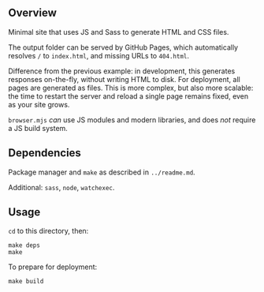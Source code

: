 ## Overview

Minimal site that uses JS and Sass to generate HTML and CSS files.

The output folder can be served by GitHub Pages, which automatically resolves `/` to `index.html`, and missing URLs to `404.html`.

Difference from the previous example: in development, this generates responses on-the-fly, without writing HTML to disk. For deployment, all pages are generated as files. This is more complex, but also more scalable: the time to restart the server and reload a single page remains fixed, even as your site grows.

`browser.mjs` _can_ use JS modules and modern libraries, and does _not_ require a JS build system.

## Dependencies

Package manager and `make` as described in `../readme.md`.

Additional: `sass`, `node`, `watchexec`.

## Usage

`cd` to this directory, then:

    make deps
    make

To prepare for deployment:

    make build
